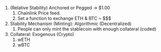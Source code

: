 1. (Relative Stability) Anchored or Pegged → $1.00
    1. Chainlink Price feed.
    2. Set a function to exchange ETH & BTC ~ $$$
2. Stability Mechanism (Minting): Algorithmic (Decentralized)
    1. People can only mint the stablecoin with enough collateral (coded)
3. Collateral: Exogenous (Crypto)
    1. wETH
    2. wВТС